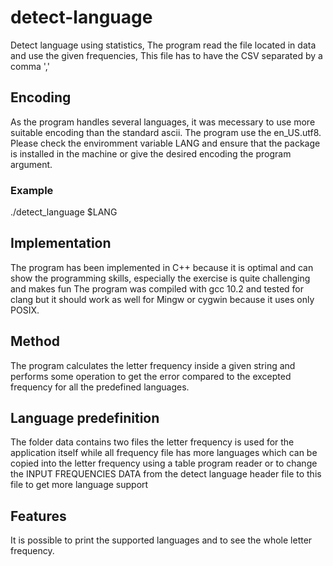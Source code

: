 # detect-language

Detect language using statistics, The program read the file located in data and use the given frequencies, This file has to have the CSV separated by a comma ','

## Encoding 
As the program handles several languages, it was mecessary to use more suitable encoding than the standard ascii. The program use the en_US.utf8. Please check the enviromment variable LANG and ensure that the package is installed in the machine or give the desired encoding the program argument. 

### Example 
./detect_language $LANG

## Implementation 

The program has been implemented in C++ because it is optimal and can show the programming skills, especially the exercise is quite challenging and makes fun 
The program was compiled with gcc 10.2 and tested for clang but it should work as well for Mingw or cygwin because it uses only POSIX.

## Method

The program calculates the letter frequency inside a given string and performs some operation to get the error compared to the excepted frequency for all the predefined languages.

## Language predefinition 
The folder data contains two files the letter frequency is used for the application itself while all frequency file has more languages which can be copied into the letter frequency using a table program reader or to change the INPUT FREQUENCIES DATA from the detect language header file to this file to get more language support


## Features 
It is possible to print the supported languages and to see the whole letter frequency.  
